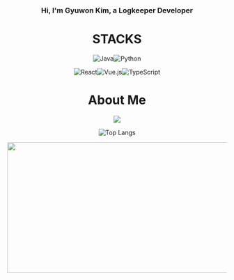 <div align=center><h3>Hi, I'm Gyuwon Kim, a Logkeeper Developer</h3>
<div align=center><h1>STACKS</h1></div>

<div align=center> 
  
  ![Java](https://img.shields.io/badge/java-%23ED8B00.svg?style=for-the-badge&logo=openjdk&logoColor=white)![Python](https://img.shields.io/badge/python-3670A0?style=for-the-badge&logo=python&logoColor=ffdd54)
  
  ![React](https://img.shields.io/badge/react-%2320232a.svg?style=for-the-badge&logo=react&logoColor=%2361DAFB)![Vue.js](https://img.shields.io/badge/vuejs-%2335495e.svg?style=for-the-badge&logo=vuedotjs&logoColor=%234FC08D)![TypeScript](https://img.shields.io/badge/typescript-%23007ACC.svg?style=for-the-badge&logo=typescript&logoColor=white)


<div align=center><h1>About Me</h1>
<a href="https://velog.io/@gimgyuwon"><img src="https://img.shields.io/badge/Tech%20Blog-11B48A?style=flat-square&logo=Vimeo&logoColor=white&link=https://velog.io/@gimgyuwon"/></a>
 
![Top Langs](https://github-readme-stats.vercel.app/api/top-langs/?username=anuraghazra&layout=compact)


<a href="https://github.com/devxb/gitanimals">
<img
  src="https://render.gitanimals.org/farms/gimgyuwon"
  width="600"
  height="300"
/>
</a>
